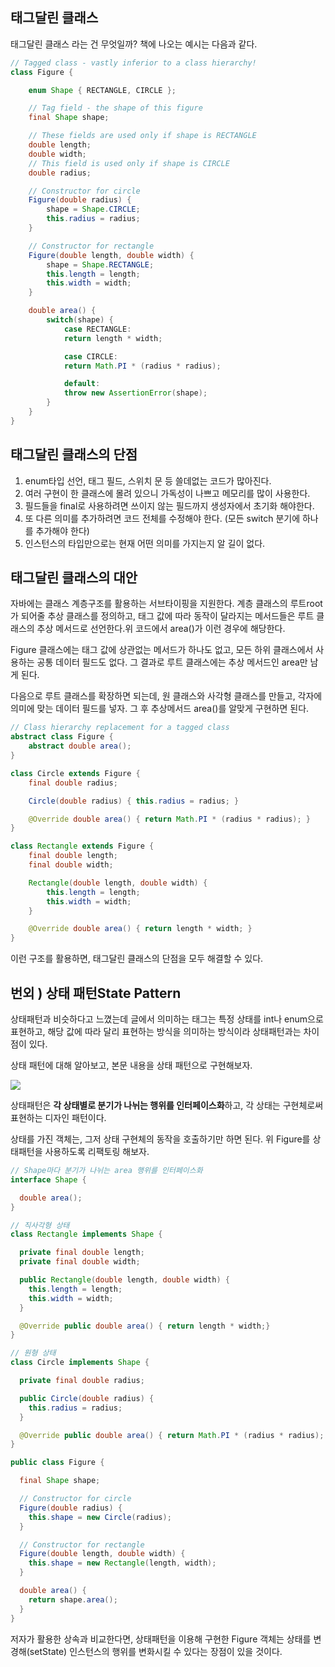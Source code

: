 ## **태그달린 클래스**

태그달린 클래스 라는 건 무엇일까? 책에 나오는 예시는 다음과 같다.

```java
// Tagged class - vastly inferior to a class hierarchy!
class Figure {

	enum Shape { RECTANGLE, CIRCLE };

	// Tag field - the shape of this figure
	final Shape shape;

	// These fields are used only if shape is RECTANGLE
	double length;
	double width;
	// This field is used only if shape is CIRCLE
	double radius;

	// Constructor for circle
	Figure(double radius) {
		shape = Shape.CIRCLE;
		this.radius = radius;
	}

	// Constructor for rectangle
	Figure(double length, double width) {
		shape = Shape.RECTANGLE;
		this.length = length;
		this.width = width;
	}

	double area() {
		switch(shape) {
			case RECTANGLE:
			return length * width;

			case CIRCLE:
			return Math.PI * (radius * radius);

			default:
			throw new AssertionError(shape);
		}
	}
}
```

## **태그달린 클래스의 단점**

1. enum타입 선언, 태그 필드, 스위치 문 등 쓸데없는 코드가 많아진다.
2. 여러 구현이 한 클래스에 몰려 있으니 가독성이 나쁘고 메모리를 많이 사용한다.
3. 필드들을 final로 사용하려면 쓰이지 않는 필드까지 생성자에서 초기화 해야한다.
4. 또 다른 의미를 추가하려면 코드 전체를 수정해야 한다. (모든 switch 분기에 하나를 추가해야 한다)
5. 인스턴스의 타입만으로는 현재 어떤 의미를 가지는지 알 길이 없다.

## **태그달린 클래스의 대안**

자바에는 클래스 계층구조를 활용하는 서브타이핑을 지원한다. 계층 클래스의 루트root가 되어줄 추상 클래스를 정의하고, 태그 값에 따라 동작이 달라지는 메서드들은 루트 클래스의 추상 메서드로 선언한다.위 코드에서 area()가 이런 경우에 해당한다.

Figure 클래스에는 태그 값에 상관없는 메서드가 하나도 없고, 모든 하위 클래스에서 사용하는 공통 데이터 필드도 없다. 그 결과로 루트 클래스에는 추상 메서드인 area만 남게 된다.

다음으로 루트 클래스를 확장하면 되는데, 원 클래스와 사각형 클래스를 만들고, 각자에 의미에 맞는 데이터 필드를 넣자. 그 후 추상메서드 area()를 알맞게 구현하면 된다.

```java
// Class hierarchy replacement for a tagged class
abstract class Figure {
	abstract double area();
}

class Circle extends Figure {
	final double radius;

	Circle(double radius) { this.radius = radius; }

	@Override double area() { return Math.PI * (radius * radius); }
}

class Rectangle extends Figure {
	final double length;
	final double width;

	Rectangle(double length, double width) {
		this.length = length;
		this.width = width;
	}

	@Override double area() { return length * width; }
}
```

이런 구조를 활용하면, 태그달린 클래스의 단점을 모두 해결할 수 있다.

## **번외 ) 상태 패턴State Pattern**

상태패턴과 비슷하다고 느꼈는데 글에서 의미하는 태그는 특정 상태를 int나 enum으로 표현하고, 해당 값에 따라 달리 표현하는 방식을 의미하는 방식이라 상태패턴과는 차이점이 있다.

상태 패턴에 대해 알아보고, 본문 내용을 상태 패턴으로 구현해보자.

<img src = "/Users/jeonghwan/Desktop/Study/Effective Java/my study/item23/state pattern.png">

상태패턴은 **각 상태별로 분기가 나뉘는 행위를 인터페이스화**하고, 각 상태는 구현체로써 표현하는 디자인 패턴이다.

상태를 가진 객체는, 그저 상태 구현체의 동작을 호출하기만 하면 된다. 위 Figure를 상태패턴을 사용하도록 리팩토링 해보자.

```java
// Shape마다 분기가 나뉘는 area 행위를 인터페이스화
interface Shape {

  double area();
}

// 직사각형 상태
class Rectangle implements Shape {

  private final double length;
  private final double width;

  public Rectangle(double length, double width) {
    this.length = length;
    this.width = width;
  }

  @Override public double area() { return length * width;}
}

// 원형 상태
class Circle implements Shape {

  private final double radius;

  public Circle(double radius) {
    this.radius = radius;
  }

  @Override public double area() { return Math.PI * (radius * radius);  }
}

public class Figure {

  final Shape shape;

  // Constructor for circle
  Figure(double radius) {
    this.shape = new Circle(radius);
  }

  // Constructor for rectangle
  Figure(double length, double width) {
    this.shape = new Rectangle(length, width);
  }

  double area() {
    return shape.area();
  }
}
```

저자가 활용한 상속과 비교한다면, 상태패턴을 이용해 구현한 Figure 객체는 상태를 변경해(setState) 인스턴스의 행위를 변화시킬 수 있다는 장점이 있을 것이다.